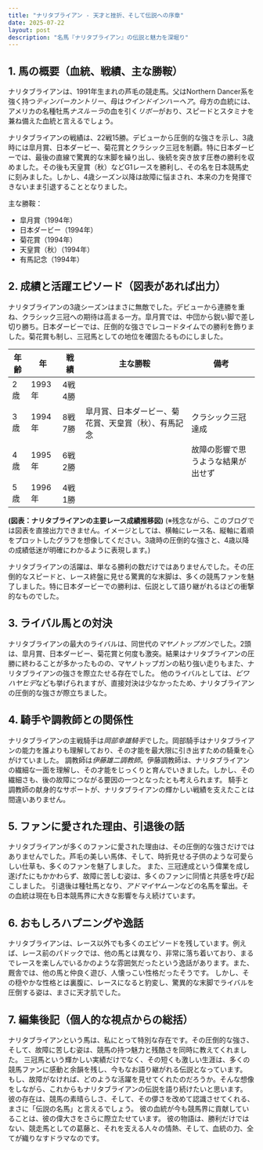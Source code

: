 ```yaml
---
title: "ナリタブライアン - 天才と挫折、そして伝説への序章"
date: 2025-07-22
layout: post
description: "名馬『ナリタブライアン』の伝説と魅力を深堀り"
---
```


## 1. 馬の概要（血統、戦績、主な勝鞍）

ナリタブライアンは、1991年生まれの芦毛の競走馬。父はNorthern Dancer系を強く持つ*ティンバーカントリー*、母は*ウインドインハーヘア*。母方の血統には、アメリカの名種牡馬*ナスルーラ*の血を引く*リボー*がおり、スピードとスタミナを兼ね備えた血統と言えるでしょう。

ナリタブライアンの戦績は、22戦15勝。デビューから圧倒的な強さを示し、3歳時には皐月賞、日本ダービー、菊花賞とクラシック三冠を制覇。特に日本ダービーでは、最後の直線で驚異的な末脚を繰り出し、後続を突き放す圧巻の勝利を収めました。その後も天皇賞（秋）などG1レースを勝利し、その名を日本競馬史に刻みました。しかし、4歳シーズン以降は故障に悩まされ、本来の力を発揮できないまま引退することとなりました。

主な勝鞍：

* 皐月賞（1994年）
* 日本ダービー（1994年）
* 菊花賞（1994年）
* 天皇賞（秋）（1994年）
* 有馬記念（1994年）


## 2. 成績と活躍エピソード（図表があれば出力）

ナリタブライアンの3歳シーズンはまさに無敵でした。デビューから連勝を重ね、クラシック三冠への期待は高まる一方。皐月賞では、中団から鋭い脚で差し切り勝ち。日本ダービーでは、圧倒的な強さでレコードタイムでの勝利を飾りました。菊花賞も制し、三冠馬としての地位を確固たるものにしました。

| 年齢 | 年 | 戦績 | 主な勝鞍 | 備考 |
|---|---|---|---|---|
| 2歳 | 1993年 | 4戦4勝 |  |  |
| 3歳 | 1994年 | 8戦7勝 | 皐月賞、日本ダービー、菊花賞、天皇賞（秋）、有馬記念 | クラシック三冠達成 |
| 4歳 | 1995年 | 6戦2勝 |  | 故障の影響で思うような結果が出せず |
| 5歳 | 1996年 | 4戦1勝 |  |  |


**(図表：ナリタブライアンの主要レース成績推移図)**  (※残念ながら、このブログでは図表を直接出力できません。イメージとしては、横軸にレース名、縦軸に着順をプロットしたグラフを想像してください。3歳時の圧倒的な強さと、4歳以降の成績低迷が明確にわかるように表現します。)

ナリタブライアンの活躍は、単なる勝利の数だけではありませんでした。その圧倒的なスピードと、レース終盤に見せる驚異的な末脚は、多くの競馬ファンを魅了しました。特に日本ダービーでの勝利は、伝説として語り継がれるほどの衝撃的なものでした。


## 3. ライバル馬との対決

ナリタブライアンの最大のライバルは、同世代の*マヤノトップガン*でした。2頭は、皐月賞、日本ダービー、菊花賞と何度も激突。結果はナリタブライアンの圧勝に終わることが多かったものの、マヤノトップガンの粘り強い走りもまた、ナリタブライアンの強さを際立たせる存在でした。  他のライバルとしては、*ビワハヤヒデ*なども挙げられますが、直接対決は少なかったため、ナリタブライアンの圧倒的な強さが際立ちました。


## 4. 騎手や調教師との関係性

ナリタブライアンの主戦騎手は*岡部幸雄騎手*でした。岡部騎手はナリタブライアンの能力を誰よりも理解しており、その才能を最大限に引き出すための騎乗を心がけていました。  調教師は*伊藤雄二調教師*。伊藤調教師は、ナリタブライアンの繊細な一面を理解し、その才能をじっくりと育んでいきました。しかし、その繊細さも、後の故障につながる要因の一つとなったとも考えられます。  騎手と調教師の献身的なサポートが、ナリタブライアンの輝かしい戦績を支えたことは間違いありません。


## 5. ファンに愛された理由、引退後の話

ナリタブライアンが多くのファンに愛された理由は、その圧倒的な強さだけではありませんでした。芦毛の美しい馬体、そして、時折見せる子供のような可愛らしい仕草も、多くのファンを魅了しました。  また、三冠達成という偉業を成し遂げたにもかかわらず、故障に苦しむ姿は、多くのファンに同情と共感を呼び起こしました。  引退後は種牡馬となり、*アドマイヤムーン*などの名馬を輩出。その血統は現在も日本競馬界に大きな影響を与え続けています。


## 6. おもしろハプニングや逸話

ナリタブライアンは、レース以外でも多くのエピソードを残しています。例えば、レース前のパドックでは、他の馬とは異なり、非常に落ち着いており、まるでレースを楽しんでいるかのような雰囲気だったという逸話があります。また、厩舎では、他の馬と仲良く遊び、人懐っこい性格だったそうです。  しかし、その穏やかな性格とは裏腹に、レースになると豹変し、驚異的な末脚でライバルを圧倒する姿は、まさに天才肌でした。


## 7. 編集後記（個人的な視点からの総括）

ナリタブライアンという馬は、私にとって特別な存在です。その圧倒的な強さ、そして、故障に苦しむ姿は、競馬の持つ魅力と残酷さを同時に教えてくれました。  三冠馬という輝かしい実績だけでなく、その短くも激しい生涯は、多くの競馬ファンに感動と余韻を残し、今もなお語り継がれる伝説となっています。  もし、故障がなければ、どのような活躍を見せてくれたのだろうか。そんな想像をしながら、これからもナリタブライアンの伝説を語り続けたいと思います。  彼の存在は、競馬の素晴らしさ、そして、その儚さを改めて認識させてくれる、まさに「伝説の名馬」と言えるでしょう。  彼の血統が今も競馬界に貢献していることは、彼の偉大さをさらに際立たせています。  彼の物語は、勝利だけではない、競走馬としての葛藤と、それを支える人々の情熱、そして、血統の力、全てが織りなすドラマなのです。
